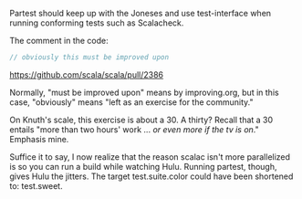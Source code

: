 Partest should keep up with the Joneses and use test-interface when running conforming tests such as Scalacheck.

The comment in the code:

```scala
// obviously this must be improved upon
```
https://github.com/scala/scala/pull/2386

Normally, "must be improved upon" means by improving.org, but in this case, "obviously" means "left as an exercise for the community."

On Knuth's scale, this exercise is about a 30.  A thirty?  Recall that a 30 entails "more than two hours' work ... *or even more if the tv is on*."  Emphasis mine.

Suffice it to say, I now realize that the reason scalac isn't more parallelized is so you can run a build while watching Hulu.  Running partest, though, gives Hulu the jitters.
The target test.suite.color could have been shortened to: test.sweet.
